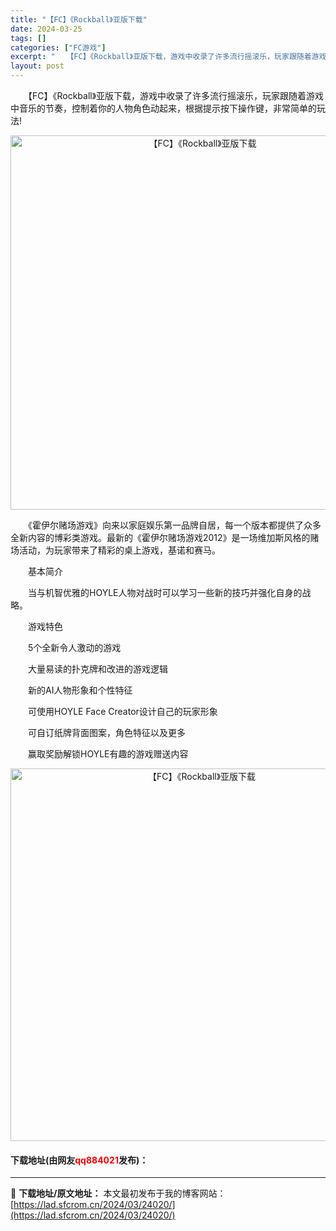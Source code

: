 ```yaml
---
title: "【FC】《Rockball》亚版下载"
date: 2024-03-25
tags: []
categories: ["FC游戏"]
excerpt: "　　【FC】《Rockball》亚版下载，游戏中收录了许多流行摇滚乐，玩家跟随着游戏中音乐的节奏，控制着你的人物角色动起来，根据提示按下操作键，非常简单的玩法! 　　《霍伊尔赌场游戏》向来以家庭娱乐第一品牌自居，每一个版本都提供了众多全新内容的博彩类游戏。最新的《霍伊尔赌场游戏2012》是一场维加斯&hellip;"
layout: post
---
```


 <p>　　【FC】《Rockball》亚版下载，游戏中收录了许多流行摇滚乐，玩家跟随着游戏中音乐的节奏，控制着你的人物角色动起来，根据提示按下操作键，非常简单的玩法!</p> <p align="center"><img align="" border="0" src="https://lad.sfcrom.cn/wp-content/uploads/2024/03/20240325_66019910b3fc2.png" width="599" alt="【FC】《Rockball》亚版下载" /></p> <p>　　《霍伊尔赌场游戏》向来以家庭娱乐第一品牌自居，每一个版本都提供了众多全新内容的博彩类游戏。最新的《霍伊尔赌场游戏2012》是一场维加斯风格的赌场活动，为玩家带来了精彩的桌上游戏，基诺和赛马。</p> <p>　　基本简介</p> <p>　　当与机智优雅的HOYLE人物对战时可以学习一些新的技巧并强化自身的战略。</p> <p>　　游戏特色</p> <p>　　5个全新令人激动的游戏</p> <p>　　大量易读的扑克牌和改进的游戏逻辑</p> <p>　　新的AI人物形象和个性特征</p> <p>　　可使用HOYLE Face Creator设计自己的玩家形象</p> <p>　　可自订纸牌背面图案，角色特征以及更多</p> <p>　　赢取奖励解锁HOYLE有趣的游戏赠送内容</p> <p align="center"><img align="" border="0" src="https://lad.sfcrom.cn/wp-content/uploads/2024/03/20240325_6601991265bff.png" width="596" alt="【FC】《Rockball》亚版下载" /></p> <p><h4>下载地址(由网友<font color="red">qq884021</font>发布)：</h4></p> 

---
📖 **下载地址/原文地址：** 本文最初发布于我的博客网站：[https://lad.sfcrom.cn/2024/03/24020/](https://lad.sfcrom.cn/2024/03/24020/)
